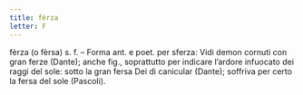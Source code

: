 ```yaml
---
title: fèrza
letter: F
---
```

fèrza (o fèrsa) s. f. – Forma ant. e poet. per sferza: Vidi demon cornuti con gran ferze (Dante); anche fig., soprattutto per indicare l’ardore infuocato dei raggi del sole: sotto la gran fersa Dei dì canicular (Dante); soffriva per certo la fersa del sole (Pascoli).